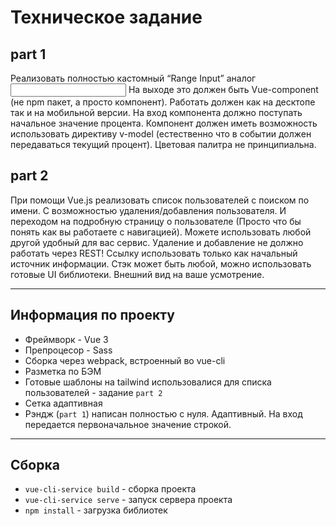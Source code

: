 # Техническое задание

## part 1

Реализовать полностью кастомный “Range Input” аналог <input type=”range”>
На выходе это должен быть Vue-component (не npm пакет, а просто компонент). Работать должен как на
десктопе так и на мобильной версии. На вход компонента должно поступать начальное значение процента.
Компонент должен иметь возможность использовать директиву v-model (естественно что в событии должен
передаваться текущий процент). Цветовая палитра не принципиальна.

## part 2
При помощи Vue.js реализовать список пользователей с поиском по имени.
С возможностью удаления/добавления пользователя. И переходом на подробную страницу о пользователе
(Просто что бы понять как вы работаете с навигацией). Можете использовать любой другой удобный для вас сервис.
Удаление и добавление не должно работать через REST! Ссылку использовать только как начальный
источник информации.
Стэк может быть любой, можно использовать готовые UI библиотеки.
Внешний вид на ваше усмотрение.

---
## Информация по проекту
* Фреймворк - Vue 3
* Препроцесор - Sass
* Сборка через webpack, встроенный во vue-cli
* Разметка по БЭМ
* Готовые шаблоны на tailwind использовалися для списка пользователей - задание `part 2`
* Сетка адаптивная
* Рэндж (`part 1`) написан полностью с нуля. Адаптивный. На вход передается первоначальное значение строкой. 

---

## Сборка
* `vue-cli-service build` - сборка проекта
* `vue-cli-service serve` - запуск сервера проекта
* `npm install` - загрузка библиотек

